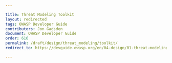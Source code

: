 ```yaml
---

title: Threat Modeling Toolkit
layout: redirected
tags: OWASP Developer Guide
contributors: Jon Gadsden
document: OWASP Developer Guide
order: 616
permalink: /draft/design/threat_modeling/toolkit/
redirect_to: https://devguide.owasp.org/en/04-design/01-threat-modeling/06-toolkit/

---
```


